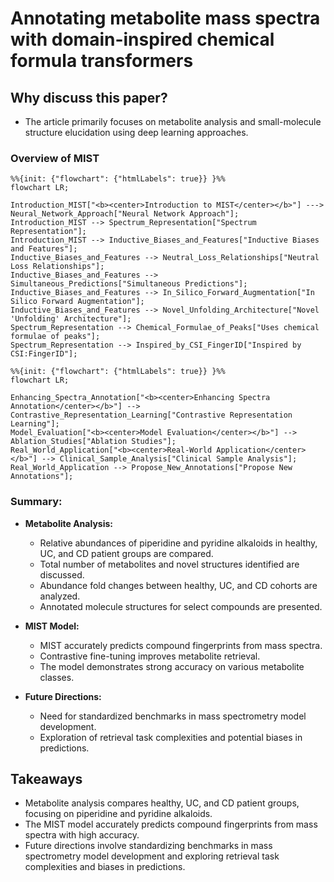 # Annotating metabolite mass spectra with domain-inspired chemical formula transformers

## Why discuss this paper?
- The article primarily focuses on metabolite analysis and small-molecule structure elucidation using deep learning approaches.
### Overview of MIST

```mermaid
%%{init: {"flowchart": {"htmlLabels": true}} }%%
flowchart LR;

Introduction_MIST["<b><center>Introduction to MIST</center></b>"] ---> Neural_Network_Approach["Neural Network Approach"];
Introduction_MIST --> Spectrum_Representation["Spectrum Representation"];
Introduction_MIST --> Inductive_Biases_and_Features["Inductive Biases and Features"];
Inductive_Biases_and_Features --> Neutral_Loss_Relationships["Neutral Loss Relationships"];
Inductive_Biases_and_Features --> Simultaneous_Predictions["Simultaneous Predictions"];
Inductive_Biases_and_Features --> In_Silico_Forward_Augmentation["In Silico Forward Augmentation"];
Inductive_Biases_and_Features --> Novel_Unfolding_Architecture["Novel 'Unfolding' Architecture"];
Spectrum_Representation --> Chemical_Formulae_of_Peaks["Uses chemical formulae of peaks"];
Spectrum_Representation --> Inspired_by_CSI_FingerID["Inspired by CSI:FingerID"];
```
```mermaid
%%{init: {"flowchart": {"htmlLabels": true}} }%%
flowchart LR;

Enhancing_Spectra_Annotation["<b><center>Enhancing Spectra Annotation</center></b>"] --> Contrastive_Representation_Learning["Contrastive Representation Learning"];
Model_Evaluation["<b><center>Model Evaluation</center></b>"] --> Ablation_Studies["Ablation Studies"];
Real_World_Application["<b><center>Real-World Application</center></b>"] --> Clinical_Sample_Analysis["Clinical Sample Analysis"];
Real_World_Application --> Propose_New_Annotations["Propose New Annotations"];

```

### Summary:

- **Metabolite Analysis:**
  - Relative abundances of piperidine and pyridine alkaloids in healthy, UC, and CD patient groups are compared.
  - Total number of metabolites and novel structures identified are discussed.
  - Abundance fold changes between healthy, UC, and CD cohorts are analyzed.
  - Annotated molecule structures for select compounds are presented.

- **MIST Model:**
  - MIST accurately predicts compound fingerprints from mass spectra.
  - Contrastive fine-tuning improves metabolite retrieval.
  - The model demonstrates strong accuracy on various metabolite classes.

- **Future Directions:**
  - Need for standardized benchmarks in mass spectrometry model development.
  - Exploration of retrieval task complexities and potential biases in predictions.


## Takeaways
- Metabolite analysis compares healthy, UC, and CD patient groups, focusing on piperidine and pyridine alkaloids.
- The MIST model accurately predicts compound fingerprints from mass spectra with high accuracy.
- Future directions involve standardizing benchmarks in mass spectrometry model development and exploring retrieval task complexities and biases in predictions.